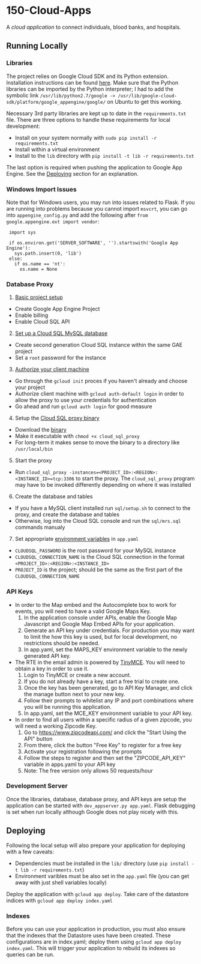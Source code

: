 # 150-Cloud-Apps
A *cloud application* to connect individuals, blood banks, and hospitals.

## Running Locally
### Libraries
The project relies on Google Cloud SDK and its Python extension. Installation instructions can be found [here](https://cloud.google.com/appengine/docs/standard/python/download). Make sure that the Python libraries can be imported by the Python interpreter; I had to add the symbolic link `/usr/lib/python2.7/google -> /usr/lib/google-cloud-sdk/platform/google_appengine/google/` on Ubuntu to get this working.

Necessary 3rd party libraries are kept up to date in the `requirements.txt` file. There are three options to handle these requirements for local development:
- Install on your system normally with `sudo pip install -r requirements.txt`
- Install within a virtual environment
- Install to the `lib` directory with `pip install -t lib -r requirements.txt`

The last option is required when pushing the application to Google App Engine. See the [Deploying](#deploying) section for an explanation.

### Windows Import Issues
Note that for Windows users, you may run into issues related to Flask. If you are running into problems because you cannot import `msvcrt`, you can go into `appengine_config.py` and add the following after `from google.appengine.ext import vendor`:

```import os
 import sys

 if os.environ.get('SERVER_SOFTWARE', '').startswith('Google App Engine'):
   sys.path.insert(0, 'lib')
 else:
   if os.name == 'nt':
     os.name = None
```

### Database Proxy
1. [Basic project setup](https://cloud.google.com/sql/docs/mysql/quickstart#before-you-begin)
  * Create Google App Engine Project
  * Enable billing
  * Enable Cloud SQL API
2. [Set up a Cloud SQL MySQL database](https://cloud.google.com/sql/docs/mysql/quickstart#create_a_title_short_instance)
  * Create second generation Cloud SQL instance within the same GAE project
  * Set a `root` password for the instance
3. [Authorize your client machine](https://cloud.google.com/sql/docs/mysql/sql-proxy#gcloud)
  * Go through the `gcloud init` proces if you haven't already and choose your project
  * Authorize client machine with `gcloud auth-default login` in order to allow the proxy to use your credentials for authentication 
  * Go ahead and run `gcloud auth login` for good measure
4. Setup the [Cloud SQL proxy binary](https://cloud.google.com/sql/docs/mysql/sql-proxy)
  * Download the [binary](https://cloud.google.com/sql/docs/mysql/sql-proxy#install)
  * Make it executable with `chmod +x cloud_sql_proxy`
  * For long-term it makes sense to move the binary to a directory like `/usr/local/bin`
5. Start the proxy
  * Run `cloud_sql_proxy -instances=<PROJECT_ID>:<REGION>:<INSTANCE_ID>=tcp:3306` to start the proxy. The `cloud_sql_proxy` program may have to be invoked differently depending on where it was installed
6. Create the database and tables
  * If you have a MySQL client installed run `sql/setup.sh` to connect to the proxy, and create the database and tables 
  * Otherwise, log into the Cloud SQL console and run the `sql/mrs.sql` commands manualy
7. Set appropriate [environment variables](https://cloud.google.com/appengine/docs/flexible/python/configuring-your-app-with-app-yaml#Python_app_yaml_Defining_environment_variables) in `app.yaml`
  * `CLOUDSQL_PASSWORD` is the root password for your MySQL instance
  * `CLOUDSQL_CONNECTION_NAME` is the Cloud SQL connection in the format `<PROJECT_ID>:<REGION>:<INSTANCE_ID>`
  * `PROJECT_ID` is the project; should be the same as the first part of the `CLOUDSQL_CONNECTION_NAME`

### API Keys
- In order to the Map embed and the Autocomplete box to work for events, you will need to have a valid Google Maps Key.
  1. In the application console under APIs, enable the Google Map Javascript and Google Map Embed APIs for your application.
  2. Generate an API key under credentials. For production you may want to limit the how this key is used, but for local development, no restrictions should be needed.
  3. In app.yaml, set the MAPS_KEY environment variable to the newly generated API key.
- The RTE in the email admin is powered by [TinyMCE](https://www.tinymce.com/). You will need to obtain a key in order to use it.
  1. Login to TinyMCE or create a new account.
  2. If you do not already have a key, start a free trial to create one.
  3. Once the key has been generated, go to API Key Manager, and click the manage button next to your new key.
  4. Follow their prompts to whitelist any IP and port combinations where you will be running this application.
  5. In app.yaml, set the MCE_KEY environment variable to your API key.
- In order to find all users within a specific radius of a given zipcode, you will need a working Zipcode Key.
  1. Go to https://www.zipcodeapi.com/ and click the "Start Using the API" button
  2. From there, click the button "Free Key" to register for a free key
  3. Activate your registration following the prompts 
  4. Follow the steps to register and then set the "ZIPCODE_API_KEY" variable in apps.yaml to your API key 
  5. Note: The free version only allows 50 requests/hour
  

### Development Server
Once the libraries, database, database proxy, and API keys are setup the application can be started with `dev_appserver.py app.yaml`. Flask debugging is set when run locally although Google does not play nicely with this. 

## Deploying
Following the local setup will also prepare your application for deploying with a few caveats:
- Dependencies must be installed in the `lib/` directory (use `pip install -t lib -r requirements.txt`)
- Environment varibles must be also set in the `app.yaml` file (you can get away with just shell variables locally)

Deploy the application with `gcloud app deploy`. Take care of the datastore indices with `gcloud app deploy index.yaml`

### Indexes

Before you can use your application in production, you must also ensure that the indexes that the Datastore uses have been created. These configurations are in index.yaml; deploy them using `gcloud app deploy index.yaml`. This will trigger your application to rebuild its indexes so queries can be run.
